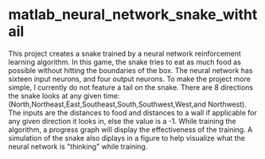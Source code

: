 # matlab_neural_network_snake_withtail
This project creates a snake trained by a neural network reinforcement learning algorithm. In this game, the snake tries to eat as much food as possible without hitting the boundaries of the box. The neural network has sixteen input neurons, and four output neurons. To make the project more simple, I currently do not feature a tail on the snake. There are 8 directions the snake looks at any given time: (North,Northeast,East,Southeast,South,Southwest,West,and Northwest). The inputs are the distances to food and distances to a wall if applicable for any given direction it looks in, else the value is a -1. While training the algorithm, a progress graph will display the effectiveness of the training. A simulation of the snake also diplays in a figure to help visualize what the neural network is "thinking" while training.

